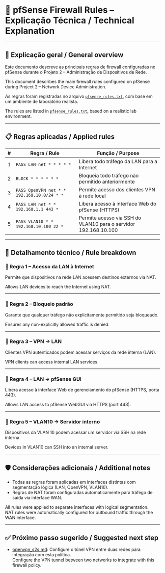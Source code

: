 # 🔐 pfSense Firewall Rules – Explicação Técnica / Technical Explanation

---

## 📝 Explicação geral / General overview

Este documento descreve as principais regras de firewall configuradas no pfSense durante o Projeto 2 – Administração de Dispositivos de Rede.

This document describes the main firewall rules configured on pfSense during Project 2 – Network Device Administration.

As regras foram registradas no arquivo [`pfsense_rules.txt`](./pfsense_rules.txt), com base em um ambiente de laboratório realista.

The rules are listed in [`pfsense_rules.txt`](./pfsense_rules.txt), based on a realistic lab environment.

---

## 📋 Regras aplicadas / Applied rules

| # | Regra / Rule                                    | Função / Purpose                                                  |
|---|--------------------------------------------------|--------------------------------------------------------------------|
| 1 | `PASS LAN net * * * * *`                         | Libera todo tráfego da LAN para a Internet                        |
| 2 | `BLOCK * * * * * *`                              | Bloqueia todo tráfego não permitido anteriormente                 |
| 3 | `PASS OpenVPN net * * 192.168.10.0/24 * *`       | Permite acesso dos clientes VPN à rede local                      |
| 4 | `PASS LAN net * * 192.168.1.1 443 *`             | Libera acesso à interface Web do pfSense (HTTPS)                  |
| 5 | `PASS VLAN10 * * 192.168.10.100 22 *`            | Permite acesso via SSH do VLAN10 para o servidor 192.168.10.100   |

---

## 🧠 Detalhamento técnico / Rule breakdown

### 🔹 Regra 1 – Acesso da LAN à Internet
Permite que dispositivos na rede LAN acessem destinos externos via NAT.

Allows LAN devices to reach the Internet using NAT.

---

### 🔹 Regra 2 – Bloqueio padrão
Garante que qualquer tráfego não explicitamente permitido seja bloqueado.

Ensures any non-explicitly allowed traffic is denied.

---

### 🔹 Regra 3 – VPN → LAN
Clientes VPN autenticados podem acessar serviços da rede interna (LAN).

VPN clients can access internal LAN services.

---

### 🔹 Regra 4 – LAN → pfSense GUI
Libera acesso à interface Web de gerenciamento do pfSense (HTTPS, porta 443).

Allows LAN access to pfSense WebGUI via HTTPS (port 443).

---

### 🔹 Regra 5 – VLAN10 → Servidor interno
Dispositivos da VLAN 10 podem acessar um servidor via SSH na rede interna.

Devices in VLAN10 can SSH into an internal server.

---

## 🛡️ Considerações adicionais / Additional notes

- Todas as regras foram aplicadas em interfaces distintas com segmentação lógica (LAN, OpenVPN, VLAN10).  
- Regras de NAT foram configuradas automaticamente para tráfego de saída via interface WAN.

All rules were applied to separate interfaces with logical segmentation.  
NAT rules were automatically configured for outbound traffic through the WAN interface.

---

## ✅ Próximo passo sugerido / Suggested next step

- [openvpn_s2s.md](./openvpn_s2s.md): Configure o túnel VPN entre duas redes para integração com esta política.  
Configure the VPN tunnel between two networks to integrate with this firewall policy.
